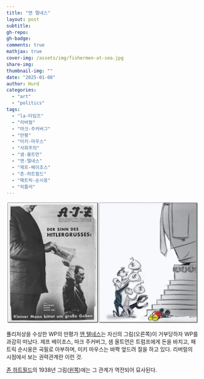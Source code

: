 ```yaml
---
title: "앤 텔네스"
layout: post
subtitle:
gh-repo:
gh-badge:
comments: true
mathjax: true
cover-img: /assets/img/fishermen-at-sea.jpg
share-img: 
thumbnail-img: ""
date: "2025-01-08"
author: Hurd
categories: 
  - "art"
  - "politics"
tags: 
  - "la-타임즈"
  - "리버럴"
  - "마크-주커버그"
  - "만평"
  - "미키-마우스"
  - "사회주의"
  - "샘-올트먼"
  - "앤-텔네스"
  - "제프-베이조스"
  - "존-하트필드"
  - "패트릭-순시옹"
  - "히틀러"
---
```


![](/assets/img/tycoons_rulers_then_now-1536x974-1-1024x649.webp)

퓰리처상을 수상한 WP의 만평가 [앤 텔네스](https://en.wikipedia.org/wiki/Ann_Telnaes)는 자신의 그림(오른쪽)이 거부당하자 WP를 과감히 떠났다. 제프 베이조스, 마크 주커버그, 샘 올트먼은 트럼프에게 돈을 바치고, 패트릭 순시옹은 곡필로 아부하며, 미키 마우스는 바짝 엎드려 절을 하고 있다. 리버럴의 시점에서 보는 권력관계란 이런 것.

[존 하트필드](https://en.wikipedia.org/wiki/John_Heartfield)의 1938년 그림([왼쪽](https://www.getty.edu/art/exhibitions/heartfield/))에는 그 관계가 역전되어 묘사된다.
